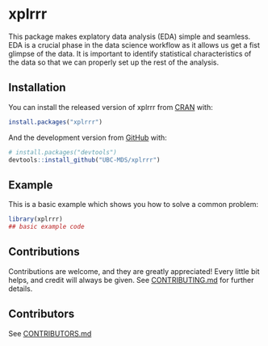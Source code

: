 
<!-- README.md is generated from README.Rmd. Please edit that file -->

# xplrrr

<!-- badges: start -->

<!-- badges: end -->

This package makes explatory data analysis (EDA) simple and seamless.
EDA is a crucial phase in the data science workflow as it allows us get
a fist glimpse of the data. It is important to identify statistical
characteristics of the data so that we can properly set up the rest of
the analysis.

## Installation

You can install the released version of xplrrr from
[CRAN](https://CRAN.R-project.org) with:

``` r
install.packages("xplrrr")
```

And the development version from [GitHub](https://github.com/) with:

``` r
# install.packages("devtools")
devtools::install_github("UBC-MDS/xplrrr")
```

## Example

This is a basic example which shows you how to solve a common problem:

``` r
library(xplrrr)
## basic example code
```

## Contributions

Contributions are welcome, and they are greatly appreciated! Every little bit
helps, and credit will always be given. See [CONTRIBUTING.md](CONTRIBUTING.md) for further details.

## Contributors

See [CONTRIBUTORS.md](CONTRIBUTORS.md)